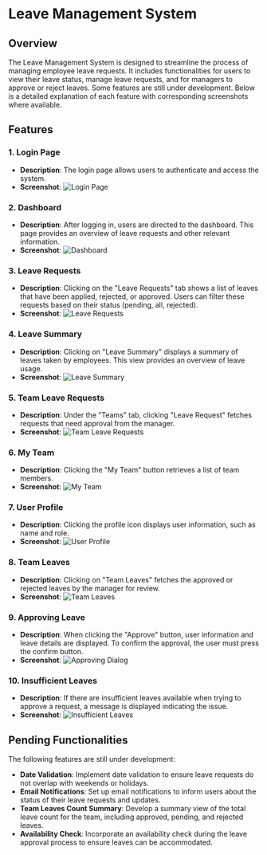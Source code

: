 # Leave Management System

## Overview

The Leave Management System is designed to streamline the process of managing employee leave requests. It includes functionalities for users to view their leave status, manage leave requests, and for managers to approve or reject leaves. Some features are still under development. Below is a detailed explanation of each feature with corresponding screenshots where available.

## Features

### 1. Login Page
- **Description**: The login page allows users to authenticate and access the system.
- **Screenshot**: ![Login Page](screenshots/login.png)

### 2. Dashboard
- **Description**: After logging in, users are directed to the dashboard. This page provides an overview of leave requests and other relevant information.
- **Screenshot**: ![Dashboard](screenshots/dashboard.png)

### 3. Leave Requests
- **Description**: Clicking on the "Leave Requests" tab shows a list of leaves that have been applied, rejected, or approved. Users can filter these requests based on their status (pending, all, rejected).
- **Screenshot**: ![Leave Requests](screenshots/dashboard.png)

### 4. Leave Summary
- **Description**: Clicking on "Leave Summary" displays a summary of leaves taken by employees. This view provides an overview of leave usage.
- **Screenshot**: ![Leave Summary](screenshots/leaveSummaryMales.png)

### 5. Team Leave Requests
- **Description**: Under the "Teams" tab, clicking "Leave Request" fetches requests that need approval from the manager.
- **Screenshot**: ![Team Leave Requests](screenshots/TeamLeaveRequest.png)

### 6. My Team
- **Description**: Clicking the "My Team" button retrieves a list of team members.
- **Screenshot**: ![My Team](screenshots/my%20team.png)

### 7. User Profile
- **Description**: Clicking the profile icon displays user information, such as name and role.
- **Screenshot**: ![User Profile](screenshots/profile.png)

### 8. Team Leaves
- **Description**: Clicking on "Team Leaves" fetches the approved or rejected leaves by the manager for review.
- **Screenshot**: ![Team Leaves](screenshots/approvedOrRejected.png)

### 9. Approving Leave
- **Description**: When clicking the "Approve" button, user information and leave details are displayed. To confirm the approval, the user must press the confirm button.
- **Screenshot**: ![Approving Dialog](screenshots/approving%20dialog.png)

### 10. Insufficient Leaves
- **Description**: If there are insufficient leaves available when trying to approve a request, a message is displayed indicating the issue.
- **Screenshot**: ![Insufficient Leaves](screenshots/leavesInsufficient.png)

## Pending Functionalities

The following features are still under development:

- **Date Validation**: Implement date validation to ensure leave requests do not overlap with weekends or holidays.
- **Email Notifications**: Set up email notifications to inform users about the status of their leave requests and updates.
- **Team Leaves Count Summary**: Develop a summary view of the total leave count for the team, including approved, pending, and rejected leaves.
- **Availability Check**: Incorporate an availability check during the leave approval process to ensure leaves can be accommodated.

